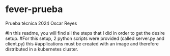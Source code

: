 # fever-prueba
 Prueba técnica 2024 Oscar Reyes


#In this readme, you will find all the steps that I did in order to get the desire setup.
#For this setup, 2 python scripts were provided (called server.py and client.py) this 
#applications must be created with an image and therefore distributed in a kubernetes cluster.


